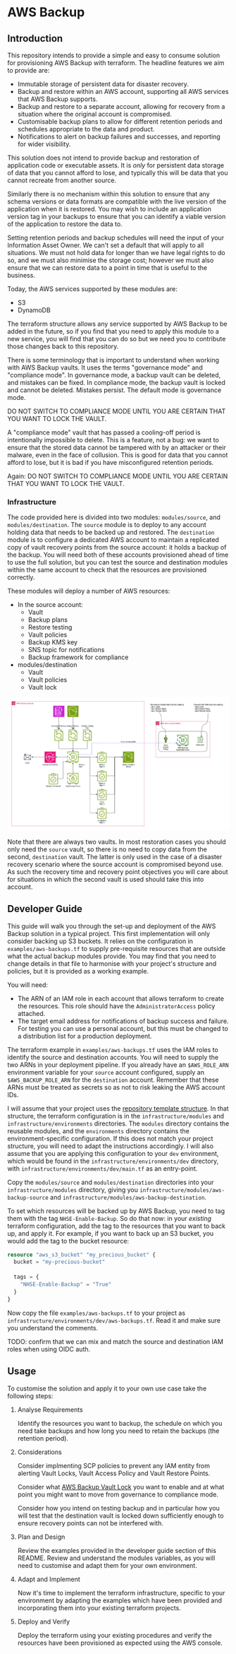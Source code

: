 # AWS Backup

## Introduction

This repository intends to provide a simple and easy to consume solution for provisioning AWS Backup with terraform. The headline features we aim to provide are:

* Immutable storage of persistent data for disaster recovery.
* Backup and restore within an AWS account, supporting all AWS services that AWS Backup supports.
* Backup and restore to a separate account, allowing for recovery from a situation where the original account is compromised.
* Customisable backup plans to allow for different retention periods and schedules appropriate to the data and product.
* Notifications to alert on backup failures and successes, and reporting for wider visibility.

This solution does not intend to provide backup and restoration of application code or executable assets.  It is *only* for persistent data storage of data that you cannot afford to lose, and typically this will be data that you cannot recreate from another source.

Similarly there is no mechanism within this solution to ensure that any schema versions or data formats are compatible with the live version of the application when it is restored.  You may wish to include an application version tag in your backups to ensure that you can identify a viable version of the application to restore the data to.

Setting retention periods and backup schedules will need the input of your Information Asset Owner.  We can't set a default that will apply to all situations.  We must not hold data for longer than we have legal rights to do so, and we must also minimise the storage cost; however we must also ensure that we can restore data to a point in time that is useful to the business.

Today, the AWS services supported by these modules are:

* S3
* DynamoDB

The terraform structure allows any service supported by AWS Backup to be added in the future, so if you find that you need to apply this module to a new service, you will find that you can do so but we need you to contribute those changes back to this repository.

There is some terminology that is important to understand when working with AWS Backup vaults. It uses the terms "governance mode" and "compliance mode". In governance mode, a backup vault can be deleted, and mistakes can be fixed. In compliance mode, the backup vault is locked and cannot be deleted. Mistakes persist. The default mode is governance mode.

DO NOT SWITCH TO COMPLIANCE MODE UNTIL YOU ARE CERTAIN THAT YOU WANT TO LOCK THE VAULT.

A "compliance mode" vault that has passed a cooling-off period is intentionally impossible to delete. This is a feature, not a bug: we want to ensure that the stored data cannot be tampered with by an attacker or their malware, even in the face of collusion. This is good for data that you cannot afford to lose, but it is bad if you have misconfigured retention periods.

Again: DO NOT SWITCH TO COMPLIANCE MODE UNTIL YOU ARE CERTAIN THAT YOU WANT TO LOCK THE VAULT.

### Infrastructure

The code provided here is divided into two modules: `modules/source`, and `modules/destination`. The `source` module is to deploy to any account holding data that needs to be backed up and restored. The `destination` module is to configure a dedicated AWS account to maintain a replicated copy of vault recovery points from the source account: it holds a backup of the backup.  You will need both of these accounts provisioned ahead of time to use the full solution, but you can test the source and destination modules within the same account to check that the resources are provisioned correctly.

These modules will deploy a number of AWS resources:

* In the source account:
  * Vault
  * Backup plans
  * Restore testing
  * Vault policies
  * Backup KMS key
  * SNS topic for notifications
  * Backup framework for compliance
* modules/destination
  * Vault
  * Vault policies
  * Vault lock

![AWS Architecture](./docs/diagrams/aws-architecture.png)

Note that there are always two vaults.  In most restoration cases you should only need the `source` vault, so there is no need to copy data from the second, `destination` vault.  The latter is only used in the case of a disaster recovery scenario where the source account is compromised beyond use. As such the recovery time and recovery point objectives you will care about for situations in which the second vault is used should take this into account.

## Developer Guide

This guide will walk you through the set-up and deployment of the AWS Backup solution in a typical project.  This first implementation will only consider backing up S3 buckets.  It relies on the configuration in `examples/aws-backups.tf` to supply pre-requisite resources that are outside what the actual backup modules provide.  You may find that you need to change details in that file to harmonise with your project's structure and policies, but it is provided as a working example.

You will need:

* The ARN of an IAM role in each account that allows terraform to create the resources.  This role should have the `AdministratorAccess` policy attached.
* The target email address for notifications of backup success and failure.  For testing you can use a personal account, but this must be changed to a distribution list for a production deployment.

The terraform example in `examples/aws-backups.tf` uses the IAM roles to identify the source and destination accounts. You will need to supply the two ARNs in your deployment pipeline.  If you already have an `$AWS_ROLE_ARN` environment variable for your `source` account configured, supply an `$AWS_BACKUP_ROLE_ARN` for the `destination` account.  Remember that these ARNs must be treated as secrets so as not to risk leaking the AWS account IDs.

I will assume that your project uses the [repository template structure](https://github.com/nhs-england-tools/repository-template).  In that structure, the terraform configuration is in the `infrastructure/modules` and `infrastructure/environments` directories.  The `modules` directory contains the reusable modules, and the `environments` directory contains the environment-specific configuration.  If this does not match your project structure, you will need to adapt the instructions accordingly.  I will also assume that you are applying this configuration to your `dev` environment, which would be found in the `infrastructure/environments/dev` directory, with `infrastructure/environments/dev/main.tf` as an entry-point.

Copy the `modules/source` and `modules/destination` directories into your `infrastructure/modules` directory, giving you `infrastructure/modules/aws-backup-source` and `infrastructure/modules/aws-backup-destination`.

To set which resources will be backed up by AWS Backup, you need to tag them with the tag `NHSE-Enable-Backup`.  So do that now: in your *existing* terraform configuration, add the tag to the resources that you want to back up, and apply it.  For example, if you want to back up an S3 bucket, you would add the tag to the bucket resource:

```terraform
resource "aws_s3_bucket" "my_precious_bucket" {
  bucket = "my-precious-bucket"

  tags = {
    "NHSE-Enable-Backup" = "True"
  }
}
```

Now copy the file `examples/aws-backups.tf` to your project as `infrastructure/environments/dev/aws-backups.tf`.  Read it and make sure you understand the comments.

TODO: confirm that we can mix and match the source and destination IAM roles when using OIDC auth.

## Usage

To customise the solution and apply it to your own use case take the following steps:

1. Analyse Requirements

   Identify the resources you want to backup, the schedule on which you need take backups and how long you need to retain the backups (the retention period).

2. Considerations

   Consider implmenting SCP policies to prevent any IAM entity from alerting  Vault Locks, Vault Access Policy and Vault Restore Points.

   Consider what [AWS Backup Vault Lock](https://docs.aws.amazon.com/aws-backup/latest/devguide/vault-lock.html) you want to enable and at what point you might want to move from governance to compliance mode.

   Consider how you intend on testing backup and in particular how you will test that the destination vault is locked down sufficiently enough to ensure recovery points can not be interfered with.

3. Plan and Design

   Review the examples provided in the developer guide section of this README. Review and understand the modules variables, as you will need to customise and adapt them for your own environment.

4. Adapt and Implement

   Now it's time to implement the terraform infrastructure, specific to your environment by adapting the examples which have been provided and incorporating them into your existing terraform projects.

5. Deploy and Verify

   Deploy the terraform using your existing procedures and verify the resources have been provisioned as expected using the AWS console.
